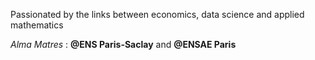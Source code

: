 Passionated by the links between economics, data science and applied mathematics 

*Alma Matres* : **@ENS Paris-Saclay** and **@ENSAE Paris**
<!---
luciusgrandgousier/luciusgrandgousier is a ✨ special ✨ repository because its `README.md` (this file) appears on your GitHub profile.
You can click the Preview link to take a look at your changes.
--->
